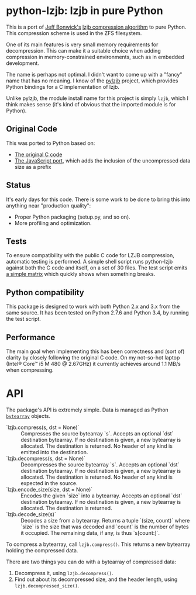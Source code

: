 python-lzjb: lzjb in pure Python
================================
This is a port of [Jeff Bonwick's](http://en.wikipedia.org/wiki/Jeff_Bonwick) [lzjb compression algorithm](http://en.wikipedia.org/wiki/LZJB) to pure Python.
This compression scheme is used in the ZFS filesystem.

One of its main features is very small memory requirements for decompression.
This can make it a suitable choice when adding compression in memory-constrained environments, such as in embedded development.

The name is perhaps not optimal.
I didn't want to come up with a "fancy" name that has no meaning.
I know of the [pylzjb](https://code.google.com/p/pylzjb/) project, which provides Python bindings for a C implementation of lzjb.

Unlike pylzjb, the module install name for this project is simply `lzjb`, which I think makes sense (it's kind of obvious that the imported module is for Python).


Original Code
-------------
This was ported to Python based on:

- [The original C code](http://web.archive.org/web/20100807223517/http://cvs.opensolaris.org/source/xref/onnv/onnv-gate/usr/src/uts/common/fs/zfs/lzjb.c)
- [The JavaScript port](https://code.google.com/p/jslzjb/source/browse/trunk/Iuppiter.js), which adds the inclusion of the uncompressed data size as a prefix


Status
------
It's early days for this code.
There is some work to be done to bring this into anything near "production quality":

- Proper Python packaging (setup.py, and so on).
- More profiling and optimization.


Tests
-----
To ensure compatibility with the public C code for LZJB compression, automatic testing is performed.
A simple shell script runs python-lzjb against both the C code and itself, on a set of 30 files.
The test script emits [a simple matrix](https://github.com/unwind/python-lzjb/blob/master/test/test-results.txt) which quickly shows when something breaks.


Python compatibility
--------------------
This package is designed to work with both Python 2.x and 3.x from the same source.
It has been tested on Python 2.7.6 and Python 3.4, by running the test script.


Performance
-----------
The main goal when implementing this has been correctness and (sort of) clarity by closely following the original C code.
On my not-so-hot laptop (Intel® Core™ i5 M 480 @ 2.67GHz) it currently achieves around 1.1 MB/s when compressing.


API
===
The package's API is extremely simple.
Data is managed as Python [`bytearray`](https://docs.python.org/2.7/library/functions.html#bytearray) objects.

<dl>
<dt>`lzjb.compress(s, dst = None)`</dt>
<dd>
Compresses the source bytearray `s`.
Accepts an optional `dst` destination bytearray.
If no destination is given, a new bytearray is allocated.
The destination is returned.
No header of any kind is emitted into the destination.
</dd>

<dt>`lzjb.decompress(s, dst = None)`</dt>
<dd>
Decompresses the source bytearray `s`.
Accepts an optional `dst` destination bytearray.
If no destination is given, a new bytearray is allocated.
The destination is returned.
No header of any kind is expected in the source.
</dd>

<dt>`lzjb.encode_size(size, dst = None)`</dt>
<dd>
Encodes the given `size` into a bytearray.
Accepts an optional `dst` destination bytearray.
If no destination is given, a new bytearray is allocated.
The destination is returned.
</dd>

<dt>`lzjb.decode_size(s)`</dt>
<dd>
Decodes a size from a bytearray.
Returns a tuple `(size, count)` where `size` is the size that was decoded and `count` is the number of bytes it occupied.
The remaining data, if any, is thus `s[count:]`.
</dd>

</dl>

To compress a bytearray, call `lzjb.compress()`.
This returns a new bytearray holding the compressed data.

There are two things you can do with a bytearray of compressed data:

1. Decompress it, using `lzjb.decompress()`.
2. Find out about its decompressed size, and the header length, using `lzjb.decompressed_size()`.
